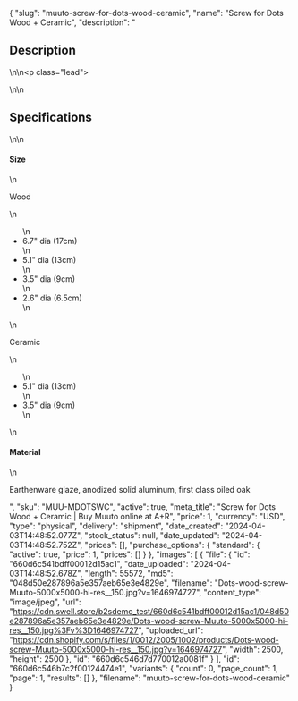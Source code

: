 {
  "slug": "muuto-screw-for-dots-wood-ceramic",
  "name": "Screw for Dots Wood + Ceramic",
  "description": "<h2>Description</h2>\n<!-- split -->\n<p class=\"lead\"> </p>\n<!-- split -->\n<h2>Specifications</h2>\n<!-- split -->\n<h4>Size</h4>\n<p>Wood</p>\n<ul>\n<li>6.7\" dia (17cm)</li>\n<li>5.1\" dia (13cm)</li>\n<li>3.5\" dia (9cm)</li>\n<li>2.6\" dia (6.5cm)</li>\n</ul>\n<p>Ceramic<br></p>\n<ul>\n<li>5.1\" dia (13cm)</li>\n<li>3.5\" dia (9cm)</li>\n</ul>\n<h4>Material</h4>\n<p>Earthenware glaze, anodized solid aluminum, first class oiled oak</p>",
  "sku": "MUU-MDOTSWC",
  "active": true,
  "meta_title": "Screw for Dots Wood + Ceramic | Buy Muuto online at A+R",
  "price": 1,
  "currency": "USD",
  "type": "physical",
  "delivery": "shipment",
  "date_created": "2024-04-03T14:48:52.077Z",
  "stock_status": null,
  "date_updated": "2024-04-03T14:48:52.752Z",
  "prices": [],
  "purchase_options": {
    "standard": {
      "active": true,
      "price": 1,
      "prices": []
    }
  },
  "images": [
    {
      "file": {
        "id": "660d6c541bdff00012d15ac1",
        "date_uploaded": "2024-04-03T14:48:52.678Z",
        "length": 55572,
        "md5": "048d50e287896a5e357aeb65e3e4829e",
        "filename": "Dots-wood-screw-Muuto-5000x5000-hi-res__150.jpg?v=1646974727",
        "content_type": "image/jpeg",
        "url": "https://cdn.swell.store/b2sdemo_test/660d6c541bdff00012d15ac1/048d50e287896a5e357aeb65e3e4829e/Dots-wood-screw-Muuto-5000x5000-hi-res__150.jpg%3Fv%3D1646974727",
        "uploaded_url": "https://cdn.shopify.com/s/files/1/0012/2005/1002/products/Dots-wood-screw-Muuto-5000x5000-hi-res__150.jpg?v=1646974727",
        "width": 2500,
        "height": 2500
      },
      "id": "660d6c546d7d770012a0081f"
    }
  ],
  "id": "660d6c546b7c2f00124474e1",
  "variants": {
    "count": 0,
    "page_count": 1,
    "page": 1,
    "results": []
  },
  "filename": "muuto-screw-for-dots-wood-ceramic"
}